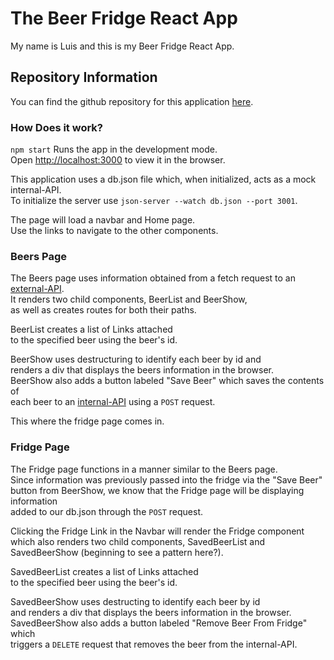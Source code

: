 # The Beer Fridge React App
My name is Luis and this is my Beer Fridge React App.

## Repository Information
You can find the github repository for this application [here](https://github.com/foreverluiscastro/React-Drinks-App).

### How Does it work?

`npm start` Runs the app in the development mode.\
Open [http://localhost:3000](http://localhost:3000) to view it in the browser.

This application uses a db.json file which, when initialized, acts as a mock internal-API.\
To initialize the server use `json-server --watch db.json --port 3001`.

The page will load a navbar and Home page.\
Use the links to navigate to the other components.

### Beers Page

The Beers page uses information obtained from a fetch request to an [external-API](https://api.punkapi.com/v2/beers).\
It renders two child components, BeerList and BeerShow,\
as well as creates routes for both their paths.

BeerList creates a list of Links attached\
to the specified beer using the beer's id.

BeerShow uses destructuring to identify each beer by id and\
renders a div that displays the beers information in the browser.\
BeerShow also adds a button labeled "Save Beer" which saves the contents of\
each beer to an [internal-API](http://localhost:3001/fridge) using a `POST` request.

This where the fridge page comes in.

### Fridge Page

The Fridge page functions in a manner similar to the Beers page.\
Since information was previously passed into the fridge via the "Save Beer"\
button from BeerShow, we know that the Fridge page will be displaying information\
added to our db.json through the `POST` request.

Clicking the Fridge Link in the Navbar will render the Fridge component which also renders two child components, SavedBeerList and SavedBeerShow (beginning to see a pattern here?).

SavedBeerList creates a list of Links attached\
to the specified beer using the beer's id.

SavedBeerShow uses destructing to identify each beer by id\
and renders a div that displays the beers information in the browser.\
SavedBeerShow also adds a button labeled "Remove Beer From Fridge" which\
triggers a `DELETE` request that removes the beer from the internal-API.
